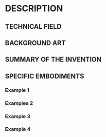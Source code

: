 # DESCRIPTION

## TECHNICAL FIELD

## BACKGROUND ART

## SUMMARY OF THE INVENTION

## SPECIFIC EMBODIMENTS

### Example 1

### Examples 2

### Example 3

### Example 4


